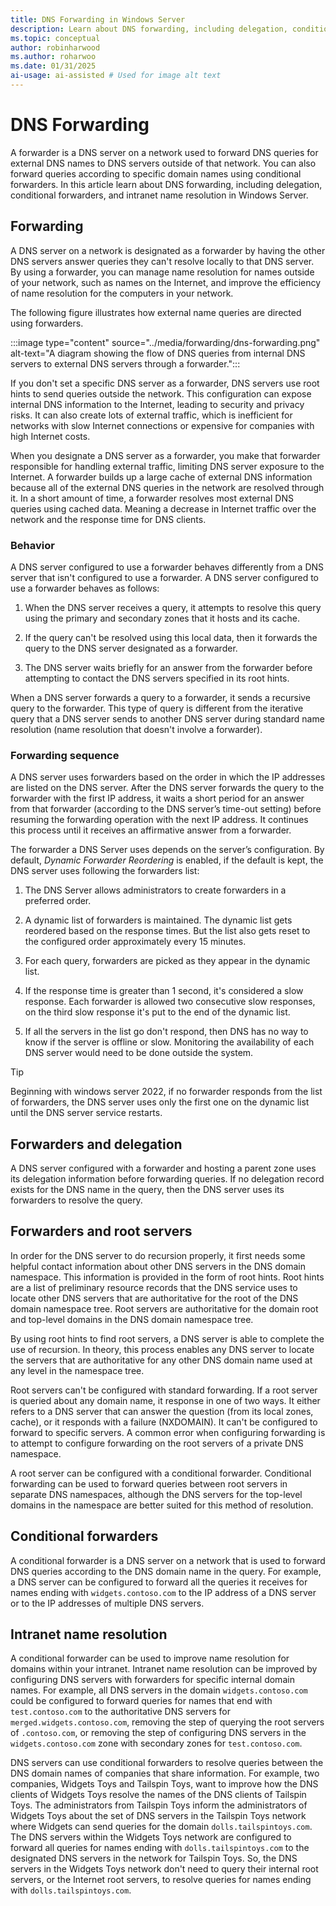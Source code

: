 ```yaml
---
title: DNS Forwarding in Windows Server
description: Learn about DNS forwarding, including delegation, conditional forwarders, and intranet name resolution in Windows Server.
ms.topic: conceptual
author: robinharwood
ms.author: roharwoo
ms.date: 01/31/2025
ai-usage: ai-assisted # Used for image alt text
---
```


# DNS Forwarding

A forwarder is a DNS server on a network used to forward DNS queries for external DNS names to DNS servers outside of that network. You can also forward queries according to specific domain names using conditional forwarders. In this article learn about DNS forwarding, including delegation, conditional forwarders, and intranet name resolution in Windows Server.

## Forwarding

A DNS server on a network is designated as a forwarder by having the other DNS servers answer queries they can't resolve locally to that DNS server. By using a forwarder, you can manage name resolution for names outside of your network, such as names on the Internet, and improve the efficiency of name resolution for the computers in your network.

The following figure illustrates how external name queries are directed using forwarders.

:::image type="content" source="../media/forwarding/dns-forwarding.png" alt-text="A diagram showing the flow of DNS queries from internal DNS servers to external DNS servers through a forwarder.":::

If you don't set a specific DNS server as a forwarder, DNS servers use root hints to send queries outside the network. This configuration can expose internal DNS information to the Internet, leading to security and privacy risks. It can also create lots of external traffic, which is inefficient for networks with slow Internet connections or expensive for companies with high Internet costs.

When you designate a DNS server as a forwarder, you make that forwarder responsible for handling external traffic, limiting DNS server exposure to the Internet. A forwarder builds up a large cache of external DNS information because all of the external DNS queries in the network are resolved through it. In a short amount of time, a forwarder resolves most external DNS queries using cached data. Meaning a decrease in Internet traffic over the network and the response time for DNS clients.

### Behavior

A DNS server configured to use a forwarder behaves differently from a DNS server that isn't configured to use a forwarder. A DNS server configured to use a forwarder behaves as follows:

1. When the DNS server receives a query, it attempts to resolve this query using the primary and secondary zones that it hosts and its cache.

1. If the query can't be resolved using this local data, then it forwards the query to the DNS server designated as a forwarder.

1. The DNS server waits briefly for an answer from the forwarder before attempting to contact the DNS servers specified in its root hints.

When a DNS server forwards a query to a forwarder, it sends a recursive query to the forwarder. This type of query is different from the iterative query that a DNS server sends to another DNS server during standard name resolution (name resolution that doesn't involve a forwarder).

### Forwarding sequence

A DNS server uses forwarders based on the order in which the IP addresses are listed on the DNS server. After the DNS server forwards the query to the forwarder with the first IP address, it waits a short period for an answer from that forwarder (according to the DNS server’s time-out setting) before resuming the forwarding operation with the next IP address. It continues this process until it receives an affirmative answer from a forwarder.

The forwarder a DNS Server uses depends on the server’s configuration. By default, _Dynamic Forwarder Reordering_ is enabled, if the default is kept, the DNS server uses following the forwarders list:

1. The DNS Server allows administrators to create forwarders in a preferred order.

1. A dynamic list of forwarders is maintained. The dynamic list gets reordered based on the response times. But the list also gets reset to the configured order approximately every 15 minutes.

1. For each query, forwarders are picked as they appear in the dynamic list.

1. If the response time is greater than 1 second, it's considered a slow response. Each forwarder is allowed two consecutive slow responses, on the third slow response it's put to the end of the dynamic list.

1. If all the servers in the list go don't respond, then DNS has no way to know if the server is offline or slow. Monitoring the availability of each DNS server would need to be done outside the system.

> [!TIP]
> Beginning with windows server 2022, if no forwarder responds from the list of forwarders, the DNS server uses only the first one on the dynamic list until the DNS server service restarts.

## Forwarders and delegation

A DNS server configured with a forwarder and hosting a parent zone uses its delegation information before forwarding queries. If no delegation record exists for the DNS name in the query, then the DNS server uses its forwarders to resolve the query.

## Forwarders and root servers

In order for the DNS server to do recursion properly, it first needs some helpful contact information about other DNS servers in the DNS domain namespace. This information is provided in the form of root hints. Root hints are a list of preliminary resource records that the DNS service uses to locate other DNS servers that are authoritative for the root of the DNS domain namespace tree. Root servers are authoritative for the domain root and top-level domains in the DNS domain namespace tree.

By using root hints to find root servers, a DNS server is able to complete the use of recursion. In theory, this process enables any DNS server to locate the servers that are authoritative for any other DNS domain name used at any level in the namespace tree.

Root servers can't be configured with standard forwarding. If a root server is queried about any domain name, it response in one of two ways. It either refers to a DNS server that can answer the question (from its local zones, cache), or it responds with a failure (NXDOMAIN). It  can't be configured to forward to specific servers. A common error when configuring forwarding is to attempt to configure forwarding on the root servers of a private DNS namespace.

A root server can be configured with a conditional forwarder. Conditional forwarding can be used to forward queries between root servers in separate DNS namespaces, although the DNS servers for the top-level domains in the namespace are better suited for this method of resolution.

## Conditional forwarders

A conditional forwarder is a DNS server on a network that is used to forward DNS queries according to the DNS domain name in the query. For example, a DNS server can be configured to forward all the queries it receives for names ending with `widgets.contoso.com` to the IP address of a DNS server or to the IP addresses of multiple DNS servers.

## Intranet name resolution

A conditional forwarder can be used to improve name resolution for domains within your intranet. Intranet name resolution can be improved by configuring DNS servers with forwarders for specific internal domain names. For example, all DNS servers in the domain `widgets.contoso.com` could be configured to forward queries for names that end with `test.contoso.com` to the authoritative DNS servers for `merged.widgets.contoso.com`, removing the step of querying the root servers of `.contoso.com`, or removing the step of configuring DNS servers in the `widgets.contoso.com` zone with secondary zones for `test.contoso.com`.

DNS servers can use conditional forwarders to resolve queries between the DNS domain names of companies that share information. For example, two companies, Widgets Toys and Tailspin Toys, want to improve how the DNS clients of Widgets Toys resolve the names of the DNS clients of Tailspin Toys. The administrators from Tailspin Toys inform the administrators of Widgets Toys about the set of DNS servers in the Tailspin Toys network where Widgets can send queries for the domain `dolls.tailspintoys.com`. The DNS servers within the Widgets Toys network are configured to forward all queries for names ending with `dolls.tailspintoys.com` to the designated DNS servers in the network for Tailspin Toys. So, the DNS servers in the Widgets Toys network don't need to query their internal root servers, or the Internet root servers, to resolve queries for names ending with `dolls.tailspintoys.com`.
